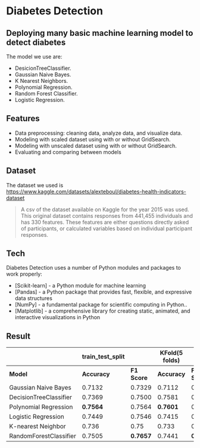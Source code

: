 # Diabetes Detection
## Deploying many basic machine learning model to detect diabetes

The model we use are:

- DesicionTreeClassifier.
- Gaussian Naive Bayes.
- K Nearest Neighbors.
- Polynomial Regression.
- Random Forest Classifier.
- Logistic Regression.

## Features

- Data preprocessing: cleaning data, analyze data, and visualize data.
- Modeling with scaled dataset using with or without GridSearch.
- Modeling with unscaled dataset using with or without GridSearch.
- Evaluating and comparing between models

## Dataset

The dataset we used is 
https://www.kaggle.com/datasets/alexteboul/diabetes-health-indicators-dataset
> A csv of the dataset available on Kaggle for the year 2015 was used. This original dataset contains responses from 441,455 individuals and has 330 features. These features are either questions directly asked of participants, or calculated variables based on individual participant responses.

## Tech

Diabetes Detection uses a number of Python modules and packages to work properly:

- [Scikit-learn] - a Python module for machine learning
- [Pandas] - a Python package that provides fast, flexible, and expressive data structures
- [NumPy] - a fundamental package for scientific computing in Python..
- [Matplotlib] - a comprehensive library for creating static, animated, and interactive visualizations in Python

## Result

|                        | train_test_split |                | KFold(5 folds) |     |
| ---------------------- | ---------------- | -------------- | ---------------- | -------------- |
| **Model**                  | **Accuracy**         | **F1 Score**       | **Accuracy** | **F1 Score** |
| Gaussian Naive Bayes   | 0.7132           | 0.7329         | 0.7112 | 0.7038 |
| DecisionTreeClassifier | 0.7369           | 0.7500         | 0.7581 | 0.7469 |
| Polynomial Regression  | **0.7564**           | 0.7564         | **0.7601** | 0.7549 |
| Logistic Regression    | 0.7449           | 0.7546         | 0.7415 | 0.7514 |
| K-nearest Neighbor     | 0.736            | 0.75           | 0.733 | 0.747 |
| RandomForestClassifier | 0.7505           | **0.7657**         | 0.7441 | **0.7590** |



